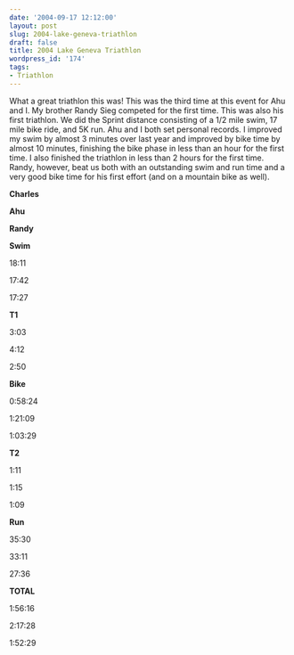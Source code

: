```yaml
---
date: '2004-09-17 12:12:00'
layout: post
slug: 2004-lake-geneva-triathlon
draft: false
title: 2004 Lake Geneva Triathlon
wordpress_id: '174'
tags:
- Triathlon
---
```


What a great triathlon this was! This was the third time at this event for Ahu and I. My brother Randy Sieg competed for the first time. This was also his first triathlon. We did the Sprint distance consisting of a 1/2 mile swim, 17 mile bike ride, and 5K run. Ahu and I both set personal records. I improved my swim by almost 3 minutes over last year and improved by bike time by almost 10 minutes, finishing the bike phase in less than an hour for the first time. I also finished the triathlon in less than 2 hours for the first time. Randy, however, beat us both with an outstanding swim and run time and a very good bike time for his first effort (and on a mountain bike as well).  

  










**Charles**


**Ahu**


**Randy**






**Swim**


18:11


17:42


17:27






**T1**


3:03


4:12


2:50






**Bike**


0:58:24


1:21:09


1:03:29






**T2**


1:11


1:15


1:09






**Run**


35:30


33:11


27:36






**TOTAL**


1:56:16


2:17:28


1:52:29




